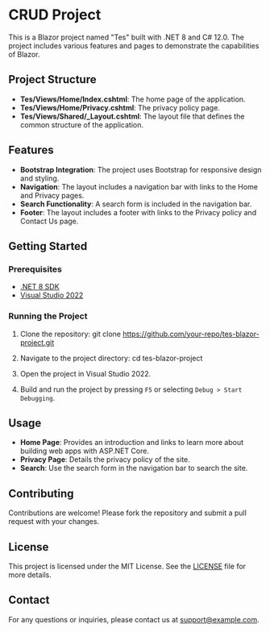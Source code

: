 # CRUD Project

This is a Blazor project named "Tes" built with .NET 8 and C# 12.0. The project includes various features and pages to demonstrate the capabilities of Blazor.

## Project Structure

- **Tes/Views/Home/Index.cshtml**: The home page of the application.
- **Tes/Views/Home/Privacy.cshtml**: The privacy policy page.
- **Tes/Views/Shared/_Layout.cshtml**: The layout file that defines the common structure of the application.

## Features

- **Bootstrap Integration**: The project uses Bootstrap for responsive design and styling.
- **Navigation**: The layout includes a navigation bar with links to the Home and Privacy pages.
- **Search Functionality**: A search form is included in the navigation bar.
- **Footer**: The layout includes a footer with links to the Privacy policy and Contact Us page.

## Getting Started

### Prerequisites

- [.NET 8 SDK](https://dotnet.microsoft.com/download/dotnet/8.0)
- [Visual Studio 2022](https://visualstudio.microsoft.com/vs/)

### Running the Project

1. Clone the repository:
    git clone https://github.com/your-repo/tes-blazor-project.git

2. Navigate to the project directory:
    cd tes-blazor-project


3. Open the project in Visual Studio 2022.

4. Build and run the project by pressing `F5` or selecting `Debug > Start Debugging`.

## Usage

- **Home Page**: Provides an introduction and links to learn more about building web apps with ASP.NET Core.
- **Privacy Page**: Details the privacy policy of the site.
- **Search**: Use the search form in the navigation bar to search the site.

## Contributing

Contributions are welcome! Please fork the repository and submit a pull request with your changes.

## License

This project is licensed under the MIT License. See the [LICENSE](LICENSE) file for more details.

## Contact

For any questions or inquiries, please contact us at [support@example.com](mailto:support@example.com).

